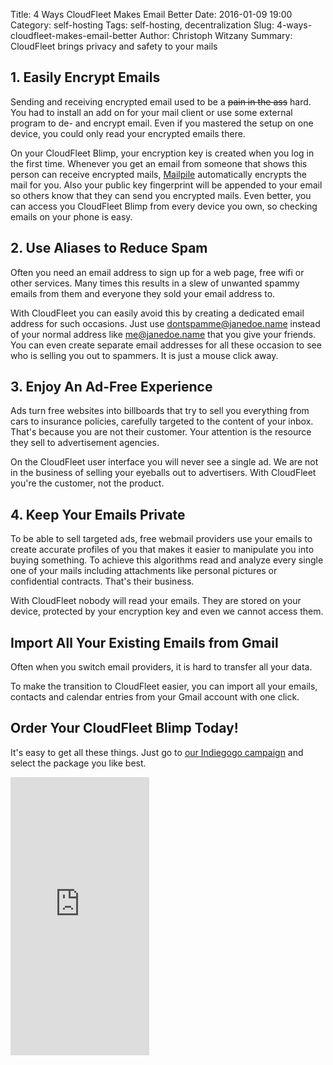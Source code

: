 Title: 4 Ways CloudFleet Makes Email Better
Date: 2016-01-09 19:00
Category: self-hosting
Tags: self-hosting, decentralization
Slug: 4-ways-cloudfleet-makes-email-better
Author: Christoph Witzany
Summary: CloudFleet brings privacy and safety to your mails


## 1. Easily Encrypt Emails

Sending and receiving encrypted email used to be a
<span style="text-decoration: line-through">pain in the
ass</span> hard. You had to install an add on for your mail client or
use some external program to de- and encrypt email. Even if you mastered the
setup on one device, you could only read your encrypted emails there.

On your CloudFleet Blimp, your encryption key is created when you log in the
first time. Whenever you get an email from someone that shows this person can
receive encrypted mails, [Mailpile](https://mailpile.is) automatically encrypts
the mail for you. Also your public key fingerprint will be appended to your
email so others know that they can send you encrypted mails. Even better, you
can access you CloudFleet Blimp from every device you own, so checking emails on
your phone is easy.


## 2. Use Aliases to Reduce Spam

Often you need an email address to sign up for a web page, free wifi or other
services. Many times this results in a slew of unwanted spammy emails from them
 and everyone they sold your email address to.

With CloudFleet you can easily avoid this by creating a dedicated email address
for such occasions. Just use dontspamme@janedoe.name instead of your normal
address like me@janedoe.name that you give your friends. You can even create
separate email addresses for all these occasion to see who is selling you out to
spammers. It is just a mouse click away.

## 3. Enjoy An Ad-Free Experience

Ads turn free websites into billboards that try to sell you everything from
cars to insurance policies, carefully targeted to the content of your inbox.
That's because you are not their customer. Your attention is the resource they
sell to advertisement agencies.

On the CloudFleet user interface you will never see a single ad. We are not in
the business of selling your eyeballs out to advertisers. With CloudFleet you're
the customer, not the product.

## 4. Keep Your Emails Private

To be able to sell targeted ads, free webmail providers use your emails to
create accurate profiles of you that makes it easier to manipulate you into
buying something. To achieve this algorithms read and analyze every single one
of your mails including attachments like personal pictures or confidential
contracts. That's their business.

With CloudFleet nobody will read your emails. They are stored on your device,
protected by your encryption key and even we cannot access them.


## Import All Your Existing Emails from Gmail

Often when you switch email providers, it is hard to transfer all your data.

To make the transition to CloudFleet easier, you can import all your emails,
contacts and calendar entries from your Gmail account with one click.

## Order Your CloudFleet Blimp Today!

It's easy to get all these things. Just go to [our Indiegogo campaign](http://igg.me/at/cloudfleet/x/1671476)
and select the package you like best.

<iframe src="https://www.indiegogo.com/project/cloudfleet-your-private-encrypted-cloud-at-home/embedded/1671476" width="222px" height="445px" frameborder="0" scrolling="no"></iframe>
